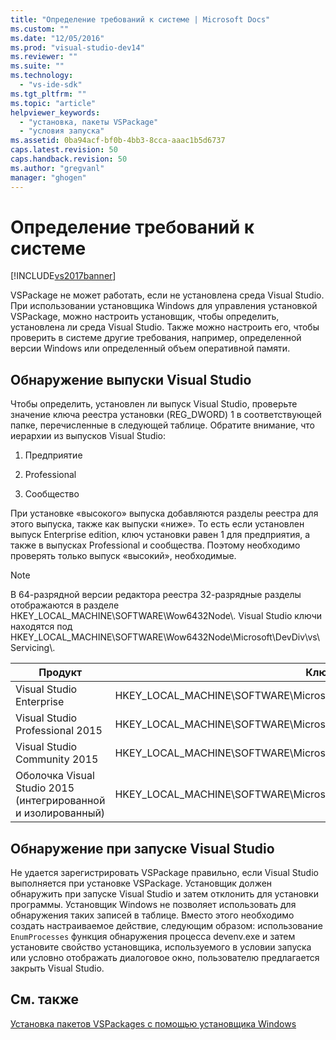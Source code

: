```yaml
---
title: "Определение требований к системе | Microsoft Docs"
ms.custom: ""
ms.date: "12/05/2016"
ms.prod: "visual-studio-dev14"
ms.reviewer: ""
ms.suite: ""
ms.technology: 
  - "vs-ide-sdk"
ms.tgt_pltfrm: ""
ms.topic: "article"
helpviewer_keywords: 
  - "установка, пакеты VSPackage"
  - "условия запуска"
ms.assetid: 0ba94acf-bf0b-4bb3-8cca-aaac1b5d6737
caps.latest.revision: 50
caps.handback.revision: 50
ms.author: "gregvanl"
manager: "ghogen"
---
```

# Определение требований к системе
[!INCLUDE[vs2017banner](../../code-quality/includes/vs2017banner.md)]

VSPackage не может работать, если не установлена среда Visual Studio. При использовании установщика Windows для управления установкой VSPackage, можно настроить установщик, чтобы определить, установлена ли среда Visual Studio. Также можно настроить его, чтобы проверить в системе другие требования, например, определенной версии Windows или определенный объем оперативной памяти.  
  
## Обнаружение выпуски Visual Studio  
 Чтобы определить, установлен ли выпуск Visual Studio, проверьте значение ключа реестра установки \(REG\_DWORD\) 1 в соответствующей папке, перечисленные в следующей таблице. Обратите внимание, что иерархии из выпусков Visual Studio:  
  
1.  Предприятие  
  
2.  Professional  
  
3.  Сообщество  
  
 При установке «высокого» выпуска добавляются разделы реестра для этого выпуска, также как выпуски «ниже». То есть если установлен выпуск Enterprise edition, ключ установки равен 1 для предприятия, а также в выпусках Professional и сообщества. Поэтому необходимо проверять только выпуск «высокий», необходимые.  
  
> [!NOTE]
>  В 64\-разрядной версии редактора реестра 32\-разрядные разделы отображаются в разделе HKEY\_LOCAL\_MACHINE\\SOFTWARE\\Wow6432Node\\. Visual Studio ключи находятся под HKEY\_LOCAL\_MACHINE\\SOFTWARE\\Wow6432Node\\Microsoft\\DevDiv\\vs\\Servicing\\.  
  
|Продукт|Ключ|  
|-------------|----------|  
|Visual Studio Enterprise|HKEY\_LOCAL\_MACHINE\\SOFTWARE\\Microsoft\\DevDiv\\vs\\Servicing\\14.0\\enterprise|  
|Visual Studio Professional 2015|HKEY\_LOCAL\_MACHINE\\SOFTWARE\\Microsoft\\DevDiv\\vs\\Servicing\\14.0\\professional|  
|Visual Studio Community 2015|HKEY\_LOCAL\_MACHINE\\SOFTWARE\\Microsoft\\DevDiv\\vs\\Servicing\\14.0\\community|  
|Оболочка Visual Studio 2015 \(интегрированной и изолированный\)|HKEY\_LOCAL\_MACHINE\\SOFTWARE\\Microsoft\\DevDiv\\vs\\Servicing\\14.0\\isoshell|  
  
## Обнаружение при запуске Visual Studio  
 Не удается зарегистрировать VSPackage правильно, если Visual Studio выполняется при установке VSPackage. Установщик должен обнаружить при запуске Visual Studio и затем отклонить для установки программы. Установщик Windows не позволяет использовать для обнаружения таких записей в таблице. Вместо этого необходимо создать настраиваемое действие, следующим образом: использование `EnumProcesses` функция обнаружения процесса devenv.exe и затем установите свойство установщика, используемого в условии запуска или условно отображать диалоговое окно, пользователю предлагается закрыть Visual Studio.  
  
## См. также  
 [Установка пакетов VSPackages с помощью установщика Windows](../../extensibility/internals/installing-vspackages-with-windows-installer.md)